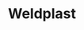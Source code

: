 ---
Filename: "cs"
Link: "file:/Users/vinayakpatel/Downloads/www.weldplast.cz/country/change/cs"
product_name: "PRODEJ NEPŘERUŠEN"
product_id: "null"
title: "Weldplast"
product_desc: ""
product_specs: ""
product_downloads: ""
href: ""
p_desc_2: ""
accessories: ""
similar_products: ""
---